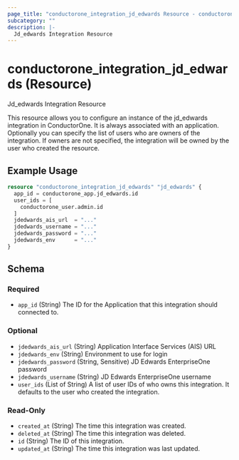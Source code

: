 ```yaml
---
page_title: "conductorone_integration_jd_edwards Resource - conductorone"
subcategory: ""
description: |-
  Jd_edwards Integration Resource
---
```


# conductorone_integration_jd_edwards (Resource)

Jd_edwards Integration Resource

This resource allows you to configure an instance of the jd_edwards integration in ConductorOne.
It is always associated with an application. Optionally you can specify the list of users who are owners of the integration.
If owners are not specified, the integration will be owned by the user who created the resource.

## Example Usage

```terraform
resource "conductorone_integration_jd_edwards" "jd_edwards" {
  app_id = conductorone_app.jd_edwards.id
  user_ids = [
    conductorone_user.admin.id
  ]
  jdedwards_ais_url  = "..."
  jdedwards_username = "..."
  jdedwards_password = "..."
  jdedwards_env      = "..."
}
```

<!-- schema generated by tfplugindocs -->
## Schema

### Required

- `app_id` (String) The ID for the Application that this integration should connected to.

### Optional

- `jdedwards_ais_url` (String) Application Interface Services (AIS) URL
- `jdedwards_env` (String) Environment to use for login
- `jdedwards_password` (String, Sensitive) JD Edwards EnterpriseOne password
- `jdedwards_username` (String) JD Edwards EnterpriseOne username
- `user_ids` (List of String) A list of user IDs of who owns this integration. It defaults to the user who created the integration.

### Read-Only

- `created_at` (String) The time this integration was created.
- `deleted_at` (String) The time this integration was deleted.
- `id` (String) The ID of this integration.
- `updated_at` (String) The time this integration was last updated.
